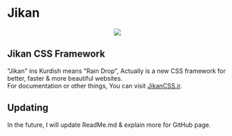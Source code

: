 # Jikan

<p align="center">
    <img src="http://jikancss.ir/Images/Logo.png">
    <h2>Jikan CSS Framework</h2>
</p>

"Jikan" ins Kurdish means "Rain Drop", Actually is a new CSS framework for better, faster &amp; more beautiful websites.
<br>
For documentation or other things, You can visit [JikanCSS.ir](http://JikanCSS.ir).
<br>
## Updating
In the future, I will update ReadMe.md & explain more for GitHub page.

